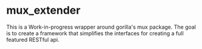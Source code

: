 # mux_extender

This is a Work-in-progress wrapper around gorilla's mux package.
The goal is to create a framework that simplifies the interfaces for creating a full featured RESTful api.
